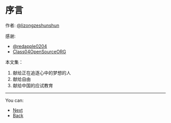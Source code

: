 # 序言

作者: [@lizongzeshunshun](https://github.com/lizongzeshunshun)

感谢: 

* [@redapple0204](https://github.com/redapple0204)
* [Class04OpenSourceORG](https://github.com/Class04OpenSourceORG)


本文集：

1. 献给正在追逐心中的梦想的人
2. 献给自由
3. 献给中国的应试教育

-------------------------------

You can: 

* [Next](https://github.com/redapple0204/my-boring-python/blob/master/out-of-the-rainbow/003.md)
* [Back](https://github.com/redapple0204/my-boring-python/blob/master/out-of-the-rainbow/002.md)
